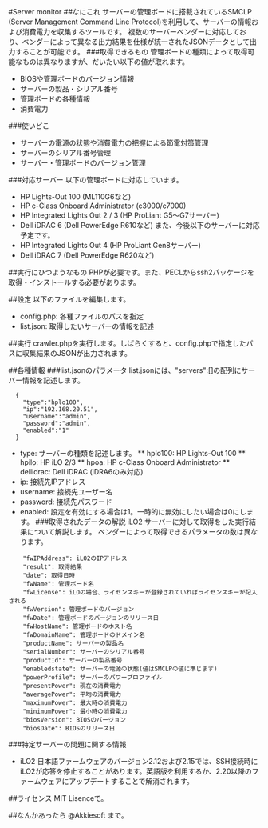 #Server monitor
##なにこれ
サーバーの管理ボードに搭載されているSMCLP (Server Management Command Line Protocol)を利用して、サーバーの情報および消費電力を収集するツールです。
複数のサーバーベンダーに対応しており、ベンダーによって異なる出力結果を仕様が統一されたJSONデータとして出力することが可能です。
###取得できるもの
管理ボードの種類によって取得可能なものは異なりますが、だいたい以下の値が取れます。
* BIOSや管理ボードのバージョン情報
* サーバーの製品・シリアル番号
* 管理ボードの各種情報
* 消費電力

###使いどこ
* サーバーの電源の状態や消費電力の把握による節電対策管理
* サーバーのシリアル番号管理
* サーバー・管理ボードのバージョン管理

###対応サーバー
以下の管理ボードに対応しています。
* HP Lights-Out 100 (ML110G6など)
* HP c-Class Onboard Administrator (c3000/c7000)
* HP Integrated Lights Out 2 / 3 (HP ProLiant G5〜G7サーバー)
* Dell iDRAC 6 (Dell PowerEdge R610など)
また、今後以下のサーバーに対応予定です。
* HP Integrated Lights Out 4 (HP ProLiant Gen8サーバー)
* Dell iDRAC 7 (Dell PowerEdge R620など)

##実行にひつようなもの
PHPが必要です。また、PECLからssh2パッケージを取得・インストールする必要があります。

##設定
以下のファイルを編集します。
* config.php: 各種ファイルのパスを指定
* list.json: 取得したいサーバーの情報を記述

##実行
crawler.phpを実行します。しばらくすると、config.phpで指定したパスに収集結果のJSONが出力されます。

##各種情報
###list.jsonのパラメータ
list.jsonには、"servers":[]の配列にサーバー情報を記述します。
```
  {
    "type":"hplo100",
    "ip":"192.168.20.51",
    "username":"admin",
    "password":"admin",
    "enabled":"1"
  }
```
* type: サーバーの種類を記述します。
** hplo100: HP Lights-Out 100
** hpilo: HP iLO 2/3
** hpoa: HP c-Class Onboard Administrator
** dellidrac: Dell iDRAC (iDRA6のみ対応)
* ip: 接続先IPアドレス
* username: 接続先ユーザー名
* password: 接続先パスワード
* enabled: 設定を有効にする場合は1。一時的に無効にしたい場合は0にします。
###取得されたデータの解説
iLO2 サーバーに対して取得をした実行結果について解説します。
ベンダーによって取得できるパラメータの数は異なります。
```
    "fwIPAddress": iLO2のIPアドレス
    "result": 取得結果
    "date": 取得日時
    "fwName": 管理ボード名
    "fwLicense": iLOの場合、ライセンスキーが登録されていればライセンスキーが記入される
    "fwVersion": 管理ボードのバージョン
    "fwDate": 管理ボードのバージョンのリリース日
    "fwHostName": 管理ボードのホスト名
    "fwDomainName": 管理ボードのドメイン名
    "productName": サーバーの製品名
    "serialNumber": サーバーのシリアル番号
    "productId": サーバーの製品番号
    "enabledstate": サーバーの電源の状態(値はSMCLPの値に準じます)
    "powerProfile": サーバーのパワープロファイル
    "presentPower": 現在の消費電力
    "averagePower": 平均の消費電力
    "maximumPower": 最大時の消費電力
    "minimumPower": 最小時の消費電力
    "biosVersion": BIOSのバージョン
    "biosDate": BIOSのリリース日
```
###特定サーバーの問題に関する情報
* iLO2 日本語ファームウェアのバージョン2.12および2.15では、SSH接続時にiLO2が応答を停止することがあります。英語版を利用するか、2.20以降のファームウェアにアップデートすることで解消されます。

##ライセンス
MIT Lisenceで。

##なんかあったら
@Akkiesoft まで。